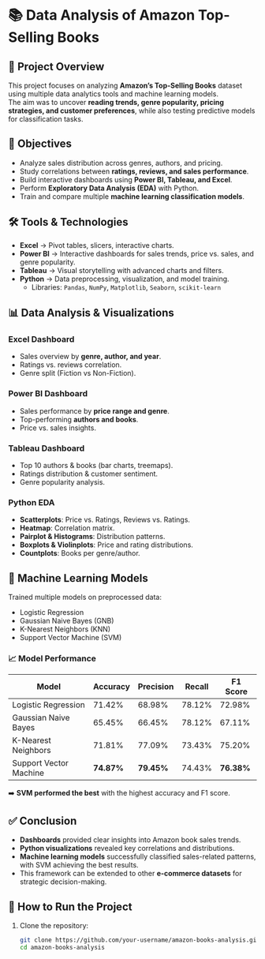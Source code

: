 # 📚 Data Analysis of Amazon Top-Selling Books  

## 📖 Project Overview  
This project focuses on analyzing **Amazon’s Top-Selling Books** dataset using multiple data analytics tools and machine learning models.  
The aim was to uncover **reading trends, genre popularity, pricing strategies, and customer preferences**, while also testing predictive models for classification tasks.  

## 🎯 Objectives  
- Analyze sales distribution across genres, authors, and pricing.  
- Study correlations between **ratings, reviews, and sales performance**.  
- Build interactive dashboards using **Power BI, Tableau, and Excel**.  
- Perform **Exploratory Data Analysis (EDA)** with Python.  
- Train and compare multiple **machine learning classification models**.  

## 🛠️ Tools & Technologies  
- **Excel** → Pivot tables, slicers, interactive charts.  
- **Power BI** → Interactive dashboards for sales trends, price vs. sales, and genre popularity.  
- **Tableau** → Visual storytelling with advanced charts and filters.  
- **Python** → Data preprocessing, visualization, and model training.  
  - Libraries: `Pandas`, `NumPy`, `Matplotlib`, `Seaborn`, `scikit-learn`  

## 📊 Data Analysis & Visualizations  
### Excel Dashboard  
- Sales overview by **genre, author, and year**.  
- Ratings vs. reviews correlation.  
- Genre split (Fiction vs Non-Fiction).  

### Power BI Dashboard  
- Sales performance by **price range and genre**.  
- Top-performing **authors and books**.  
- Price vs. sales insights.  

### Tableau Dashboard  
- Top 10 authors & books (bar charts, treemaps).  
- Ratings distribution & customer sentiment.  
- Genre popularity analysis.  

### Python EDA  
- **Scatterplots**: Price vs. Ratings, Reviews vs. Ratings.  
- **Heatmap**: Correlation matrix.  
- **Pairplot & Histograms**: Distribution patterns.  
- **Boxplots & Violinplots**: Price and rating distributions.  
- **Countplots**: Books per genre/author.  

## 🤖 Machine Learning Models  
Trained multiple models on preprocessed data:  
- Logistic Regression  
- Gaussian Naive Bayes (GNB)  
- K-Nearest Neighbors (KNN)  
- Support Vector Machine (SVM)  

### 📈 Model Performance  
| Model                  | Accuracy | Precision | Recall | F1 Score |
|-------------------------|----------|-----------|--------|----------|
| Logistic Regression     | 71.42%   | 68.98%    | 78.12% | 72.98%   |
| Gaussian Naive Bayes    | 65.45%   | 66.45%    | 78.12% | 67.11%   |
| K-Nearest Neighbors     | 71.81%   | 77.09%    | 73.43% | 75.20%   |
| Support Vector Machine  | **74.87%**   | **79.45%**    | 74.43% | **76.38%**   |

➡️ **SVM performed the best** with the highest accuracy and F1 score.  

## ✅ Conclusion  
- **Dashboards** provided clear insights into Amazon book sales trends.  
- **Python visualizations** revealed key correlations and distributions.  
- **Machine learning models** successfully classified sales-related patterns, with SVM achieving the best results.  
- This framework can be extended to other **e-commerce datasets** for strategic decision-making.

## 🚀 How to Run the Project  
1. Clone the repository:  
   ```bash
   git clone https://github.com/your-username/amazon-books-analysis.git
   cd amazon-books-analysis

